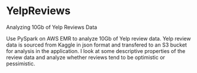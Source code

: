 # YelpReviews
Analyzing 10Gb of Yelp Reviews Data

Use PySpark on AWS EMR to analyze 10Gb of Yelp review data. Yelp review data is sourced from Kaggle in json format and transfered to an S3 bucket for analysis in the application. I look at some descriptive properties of the review data and analyze whether reviews tend to be optimistic or pessimistic. 
